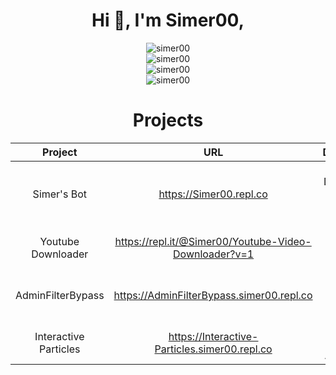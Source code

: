 <div align="center">
  <h1>Hi 👋, I'm Simer00,</h1>  
  <img src="https://github-readme-stats.vercel.app/api?username=Simer00&show_icons=true&locale=en&theme=dark&hide_border=true&cache_seconds=1800&icon_color=00ffff&text_color=61dafb&title_color=00ffff" alt="simer00" />
  <br>
  <img src="https://github-readme-streak-stats.herokuapp.com/?user=Simer00&theme=dark&hide_border=true" alt="simer00" />
  <br>
  <img src="https://github-readme-stats.vercel.app/api/top-langs?username=Simer00&hide=css&layout=compact&theme=dark&hide_border=true&cache_seconds=1800" alt="simer00" />
  <br>
  <img src="https://komarev.com/ghpvc/?username=Simer00&label=Profile%20views&color=0e75b6&style=flat-square" alt="simer00" />
 
  <h1>Projects</h1> 
  
  | Project           | URL                        | Description                                         |
  |:-----------------:|:--------------------------:|:---------------------------------------------------:|
  | Simer's Bot       |https://Simer00.repl.co     | Personal Discord Bot with Browser Games             |
  | Youtube Downloader|https://repl.it/@Simer00/Youtube-Video-Downloader?v=1 | Simple. Aesthetic. Useful.|
  | AdminFilterBypass |https://AdminFilterBypass.simer00.repl.co | Bypass Your Internet Filter |
  | Interactive Particles | https://Interactive-Particles.simer00.repl.co | ThreeJS Based Text Animations | 
</div>
